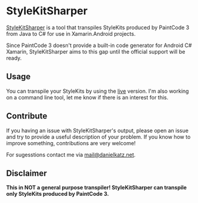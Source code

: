 # StyleKitSharper
[StyleKitSharper](http://stylekitsharper.azurewebsites.net/) is a tool that transpiles StyleKits produced by PaintCode 3 from Java to C# for use in Xamarin.Android projects.

Since PaintCode 3 doesn't provide a built-in code generator for Android C# Xamarin, StyleKitSharper aims to this gap until the official support will be ready.

## Usage
You can transpile your StyleKits by using the [live](http://stylekitsharper.azurewebsites.net/) version. I'm also working on a command line tool, let me know if there is an interest for this.

## Contribute
If you having an issue with StyleKitSharper's output, please open an issue and try to provide a useful description of your problem. If you know how to improve something, contributions are very welcome!

For sugesstions contact me via mail@danielkatz.net.

## Disclaimer
**This in NOT a general purpose transpiler! StyleKitSharper can transpile only StyleKits produced by PaintCode 3.**
